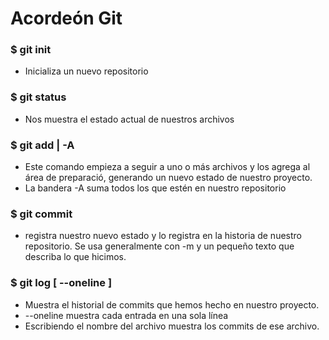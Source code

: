 # Acordeón Git

### $ git init
 - Inicializa un nuevo repositorio

### $ git status
- Nos muestra el estado actual de nuestros archivos

### $ git add <archivo> | -A
 - Este comando empieza a seguir a uno o más archivos y los agrega al área de preparació, generando un nuevo estado de nuestro proyecto.
 - La bandera -A  suma todos los que estén en nuestro repositorio
 
### $ git commit
- registra nuestro nuevo estado y lo registra en la historia de nuestro repositorio. Se usa generalmente con -m y un pequeño texto que describa lo que hicimos.

### $ git log [ --oneline <archivo>]
- Muestra el historial de commits que hemos hecho en nuestro proyecto.
- --oneline muestra cada entrada en una sola línea
- Escribiendo el nombre del archivo muestra los commits de ese archivo.

